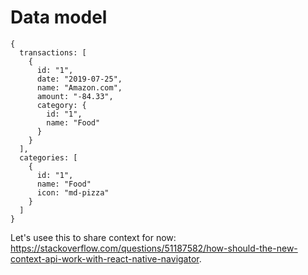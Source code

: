 # Data model
```
{
  transactions: [
    {
      id: "1",
      date: "2019-07-25",
      name: "Amazon.com",
      amount: "-84.33",
      category: {
        id: "1",
        name: "Food"
      } 
    }
  ],
  categories: [
    {
      id: "1",
      name: "Food"
      icon: "md-pizza"
    }
  ]
}
```

Let's usee this to share context for now: https://stackoverflow.com/questions/51187582/how-should-the-new-context-api-work-with-react-native-navigator. 